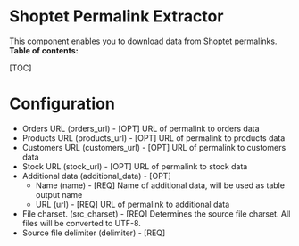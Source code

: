 # Shoptet Permalink Extractor
This component enables you to download data from Shoptet permalinks.
**Table of contents:**  
  
[TOC]

# Configuration

 - Orders URL (orders_url) - [OPT] URL of permalink to orders data
 - Products URL (products_url) - [OPT] URL of permalink to products data
 - Customers URL (customers_url) - [OPT] URL of permalink to customers data
 - Stock URL (stock_url) - [OPT] URL of permalink to stock data
 - Additional data (additional_data) - [OPT] 
   - Name (name) - [REQ] Name of additional data, will be used as table output name 
   - URL (url) - [REQ] URL of permalink to additional data
 - File charset. (src_charset) - [REQ] Determines the source file charset. All files will be converted to UTF-8.
 - Source file delimiter (delimiter) - [REQ] 
